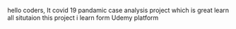 hello coders,
It covid 19 pandamic case analysis project which is great learn all situtaion this project i learn form Udemy platform 
